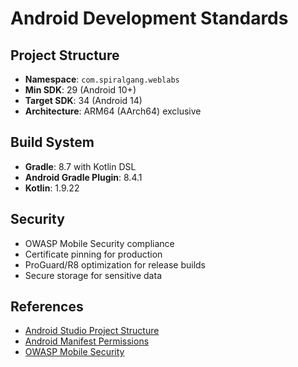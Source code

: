 # Android Development Standards

## Project Structure
- **Namespace**: `com.spiralgang.weblabs`
- **Min SDK**: 29 (Android 10+)
- **Target SDK**: 34 (Android 14)
- **Architecture**: ARM64 (AArch64) exclusive

## Build System
- **Gradle**: 8.7 with Kotlin DSL
- **Android Gradle Plugin**: 8.4.1
- **Kotlin**: 1.9.22

## Security
- OWASP Mobile Security compliance
- Certificate pinning for production
- ProGuard/R8 optimization for release builds
- Secure storage for sensitive data

## References
- [Android Studio Project Structure](https://developer.android.com/studio/projects)
- [Android Manifest Permissions](https://developer.android.com/guide/topics/manifest/permission-element)
- [OWASP Mobile Security](https://owasp.org/www-project-mobile-security/)